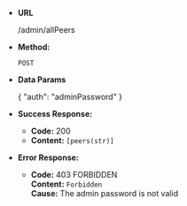 * **URL**

  /admin/allPeers

* **Method:**
  
  `POST`

* **Data Params**

  { "auth": "adminPassword" }

* **Success Response:**

  * **Code:** 200 <br />
  * **Content:** `[peers(str)]`
 
* **Error Response:**

  * **Code:** 403 FORBIDDEN <br />
    **Content:** `Forbidden` <br />
    **Cause:** The admin password is not valid

